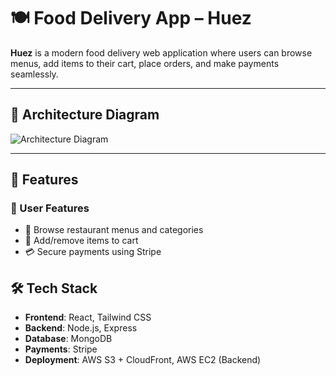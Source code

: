 # 🍽️ Food Delivery App – Huez

**Huez** is a modern food delivery web application where users can browse menus, add items to their cart, place orders, and make payments seamlessly.

---

## 🧠 Architecture Diagram

![Architecture Diagram](./assets/architecture.png.png)

---

## 🌟 Features

### 👥 User Features

- 🍱 Browse restaurant menus and categories
- 🛒 Add/remove items to cart
- 💳 Secure payments using Stripe

## 🛠 Tech Stack

- **Frontend**: React, Tailwind CSS
- **Backend**: Node.js, Express
- **Database**: MongoDB
- **Payments**: Stripe
- **Deployment**: AWS S3 + CloudFront, AWS EC2 (Backend)
